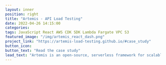 ```yaml
---
layout: inner
position: right
title: "Artemis - API Load Testing"
date: 2022-04-26 14:15:00
categories:
tags: JavaScript React AWS CDK SDK Lambda Fargate VPC S3
featured_image: "/img/artemis_react_dash.png"
project_link: "https://artemis-load-testing.github.io/#case_study"
button_icon:
button_text: "Read the case study"
lead_text: "Artemis is an open-source, serverless framework for scalable API load testing. With Artemis the user can run tests without the constraints of limited local resources or the limitations imposed by a paid cloud solution. Artemis is an easily deployable, cloud-based testing framework that provides near real-time results and data retention."
---
```

